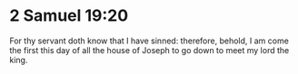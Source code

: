 # 2 Samuel 19:20

For thy servant doth know that I have sinned: therefore, behold, I am come the first this day of all the house of Joseph to go down to meet my lord the king.